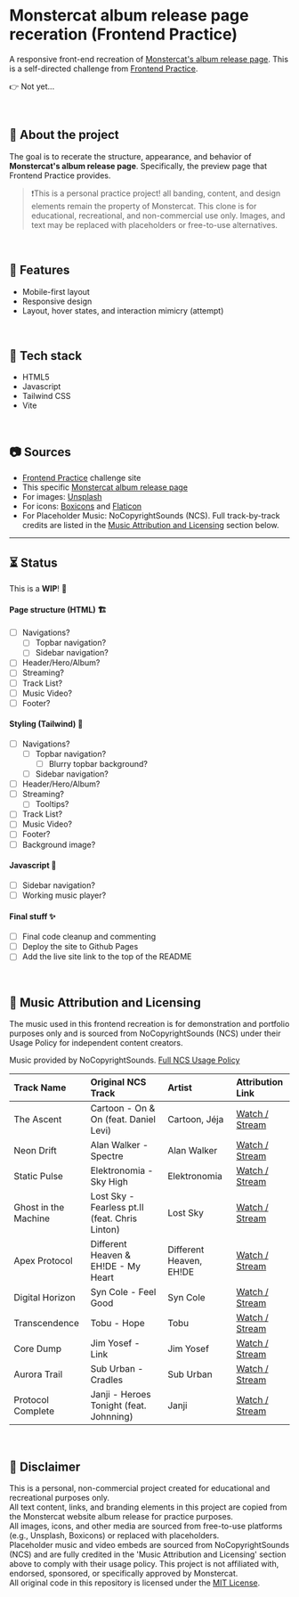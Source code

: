 # Monstercat album release page receration (Frontend Practice) 

A responsive front-end recreation of [Monstercat's album release page](https://www.monstercat.com/release/MCLP017). This is a self-directed challenge from [Frontend Practice](https://www.frontendpractice.com/projects/monstercat).

👉 Not yet...

<br>

## 📌 About the project

The goal is to recerate the structure, appearance, and behavior of **Monstercat's album release page**. Specifically, the preview page that Frontend Practice provides.

> ❗This is a personal practice project! all banding, content, and design elements remain the property of Monstercat. This clone is for educational, recreational, and non-commercial use only.
> Images, and text may be replaced with placeholders or free-to-use alternatives.

<br>

## 🍮 Features

- Mobile-first layout
- Responsive design
- Layout, hover states, and interaction mimicry (attempt)

<br>

## 🔧 Tech stack

- HTML5
- Javascript
- Tailwind CSS
- Vite

<br>

## 📷 Sources

- [Frontend Practice](https://www.frontendpractice.com/projects/monstercat) challenge site
- This specific [Monstercat album release page](https://www.monstercat.com/release/MCLP017)
- For images: [Unsplash](https://unsplash.com/)
- For icons: [Boxicons](https://boxicons.com/) and [Flaticon](https://www.flaticon.com/)
- For Placeholder Music: NoCopyrightSounds (NCS). Full track-by-track credits are listed in the [Music Attribution and Licensing](#🎵-music-attribution-and-licensing) section below.

---

## ⏳ Status

This is a **WIP**! 🤫

#### Page structure (HTML) 🏗️
- [ ] Navigations?
  - [ ] Topbar navigation?
  - [ ] Sidebar navigation?
- [ ] Header/Hero/Album?
- [ ] Streaming?
- [ ] Track List?
- [ ] Music Video?
- [ ] Footer?

#### Styling (Tailwind) 🎨
- [ ] Navigations?
  - [ ] Topbar navigation?
    - [ ] Blurry topbar background?
  - [ ] Sidebar navigation?
- [ ] Header/Hero/Album?
- [ ] Streaming?
  - [ ] Tooltips?
- [ ] Track List?
- [ ] Music Video?
- [ ] Footer?
- [ ] Background image?

#### Javascript 🌚
- [ ] Sidebar navigation?
- [ ] Working music player?

#### Final stuff ✨
- [ ] Final code cleanup and commenting
- [ ] Deploy the site to Github Pages
- [ ] Add the live site link to the top of the README

<br>

<a id="🎵-music-attribution-and-licensing"></a>
## 🎵 Music Attribution and Licensing

The music used in this frontend recreation is for demonstration and portfolio purposes only and is sourced from NoCopyrightSounds (NCS) under their Usage Policy for independent content creators.

Music provided by NoCopyrightSounds. [Full NCS Usage Policy](https://ncs.io/usage-policy)

| Track Name | Original NCS Track | Artist | Attribution Link |
| :--- | :--- | :--- | :--- |
| The Ascent | Cartoon - On & On (feat. Daniel Levi) | Cartoon, Jéja | [Watch / Stream](https://ncs.io/OnAndOn) |
| Neon Drift | Alan Walker - Spectre | Alan Walker | [Watch / Stream](https://ncs.io/spectre) |
| Static Pulse | Elektronomia - Sky High | Elektronomia | [Watch / Stream](https://ncs.io/SkyHigh) |
| Ghost in the Machine | Lost Sky - Fearless pt.II (feat. Chris Linton) | Lost Sky | [Watch / Stream](https://ncs.io/Fearless2) |
| Apex Protocol | Different Heaven & EH!DE - My Heart | Different Heaven, EH!DE | [Watch / Stream](https://ncs.io/MyHeart) |
| Digital Horizon | Syn Cole - Feel Good | Syn Cole | [Watch / Stream](https://ncs.io/FeelGood) |
| Transcendence | Tobu - Hope | Tobu | [Watch / Stream](https://ncs.io/hope) |
| Core Dump | Jim Yosef - Link | Jim Yosef | [Watch / Stream](https://ncs.io/Link) |
| Aurora Trail | Sub Urban - Cradles | Sub Urban | [Watch / Stream](https://ncs.io/Cradles) |
| Protocol Complete | Janji - Heroes Tonight (feat. Johnning) | Janji | [Watch / Stream](https://ncs.io/HeroesTonight) |

<br>

## 📝 Disclaimer

This is a personal, non-commercial project created for educational and recreational purposes only.  
All text content, links, and branding elements in this project are copied from the Monstercat website album release for practice purposes.  
All images, icons, and other media are sourced from free-to-use platforms (e.g., Unsplash, Boxicons) or replaced with placeholders.  
Placeholder music and video embeds are sourced from NoCopyrightSounds (NCS) and are fully credited in the 'Music Attribution and Licensing' section above to comply with their usage policy.
This project is not affiliated with, endorsed, sponsored, or specifically approved by Monstercat.  
All original code in this repository is licensed under the [MIT License](LICENSE).